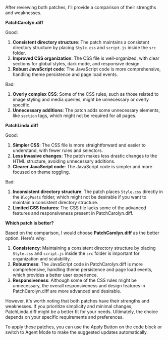 After reviewing both patches, I'll provide a comparison of their strengths and weaknesses.

**PatchCarolyn.diff**

Good:

1. **Consistent directory structure**: The patch maintains a consistent directory structure by placing `Style.css` and `script.js` inside the `src` folder.
2. **Improved CSS organization**: The CSS file is well-organized, with clear sections for global styles, dark mode, and responsive design.
3. **Robust JavaScript code**: The JavaScript code is more comprehensive, handling theme persistence and page load events.

Bad:

1. **Overly complex CSS**: Some of the CSS rules, such as those related to image styling and media queries, might be unnecessary or overly specific.
2. **Unnecessary additions**: The patch adds some unnecessary elements, like `section` tags, which might not be required for all pages.

**PatchLinda.diff**

Good:

1. **Simpler CSS**: The CSS file is more straightforward and easier to understand, with fewer rules and selectors.
2. **Less invasive changes**: The patch makes less drastic changes to the HTML structure, avoiding unnecessary additions.
3. **Clearer JavaScript code**: The JavaScript code is simpler and more focused on theme toggling.

Bad:

1. **Inconsistent directory structure**: The patch places `Style.css` directly in the `BlogPosts` folder, which might not be desirable if you want to maintain a consistent directory structure.
2. **Limited CSS features**: The CSS file lacks some of the advanced features and responsiveness present in PatchCarolyn.diff.

**Which patch is better?**

Based on the comparison, I would choose **PatchCarolyn.diff** as the better option. Here's why:

1. **Consistency**: Maintaining a consistent directory structure by placing `Style.css` and `script.js` inside the `src` folder is important for organization and scalability.
2. **Robustness**: The JavaScript code in PatchCarolyn.diff is more comprehensive, handling theme persistence and page load events, which provides a better user experience.
3. **Responsiveness**: Although some of the CSS rules might be unnecessary, the overall responsiveness and design features in PatchCarolyn.diff are more advanced and desirable.

However, it's worth noting that both patches have their strengths and weaknesses. If you prioritize simplicity and minimal changes, PatchLinda.diff might be a better fit for your needs. Ultimately, the choice depends on your specific requirements and preferences.

To apply these patches, you can use the Apply Button on the code block or switch to Agent Mode to make the suggested updates automatically.